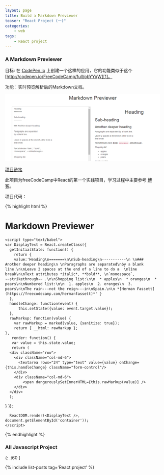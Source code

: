 ```yaml
---
layout: page
title: Build a Markdown Previewer
teaser: "React Project (一)"
categories:
    - web
tags:
    - React project
---
```


### A Markdown Previewer

目标: 在 [CodePen.io][1] 上创建一个这样的应用，它的功能类似于这个 [http://codepen.io/FreeCodeCamp/full/obYYqW][1]。

功能：实时预览解析后的Markdown文档。


![clock](/images/markdown.png)


[项目链接][3]


此项目为freeCodeCamp中React的第一个实践项目，学习过程中主要参考 [博客][2]。

项目代码： 

{% highlight html %}
<!DOCTYPE html>
<html>
  <head>
  <link href="css/bootstrap.min.css" rel="stylesheet">
  <link href="css/bootstrap-theme.min.css" rel="stylesheet">
  <link rel="stylesheet" type="text/css" href="css/style.css">
    <script src="build/react.js"></script>
    <script src="build/react-dom.js"></script>
    <script src="build/browser.min.js"></script>
    <script type="text/javascript" src="https://cdnjs.cloudflare.com/ajax/libs/marked/0.3.6/marked.min.js"></script>
  </head>

  <body>
  <h1>Markdown Previewer</h1>
    <div class="container" id="container">
    </div>

    <script type="text/babel">
    var DisplayText = React.createClass({
      getInitialState: function() {
        return {
        value:'Heading\n=======\n\nSub-heading\n-----------\n \n### Another deeper heading\n \nParagraphs are separated\nby a blank line.\n\nLeave 2 spaces at the end of a line to do a  \nline break\n\nText attributes *italic*, **bold**, \n`monospace`, ~~strikethrough~~ .\n\nShopping list:\n\n  * apples\n  * oranges\n  * pears\n\nNumbered list:\n\n  1. apples\n  2. oranges\n  3. pears\n\nThe rain---not the reign---in\nSpain.\n\n *[Herman Fassett](https://freecodecamp.com/hermanfassett)*' }
      },
      handleChange: function(event) {
          this.setState({value: event.target.value});
      },
      rawMarkup: function(value) {
        var rawMarkup = marked(value, {sanitize: true});
        return { __html: rawMarkup };
    },
       render: function() {
       var value = this.state.value;
       return (
      <div className="row">
        <div className="col-md-6">
          <textarea rows="24" type="text" value={value} onChange={this.handleChange} className="form-control"/>
        </div>
        <div className="col-md-6">
            <span dangerouslySetInnerHTML={this.rawMarkup(value)} />
        </div>
      </div>
      );
  }
});

      ReactDOM.render(<DisplayText />, document.getElementById('container'));
    </script>
  </body>
</html>

{% endhighlight %}

### All Javascript Project
{: .t60 }

{% include list-posts tag='React project' %}

[1]: http://www.ruanyifeng.com/blog/2012/06/sass.html
[2]: http://www.ruanyifeng.com/blog/2015/03/react.html
[3]: https://github.com/Farewing/Markdown-previewer

